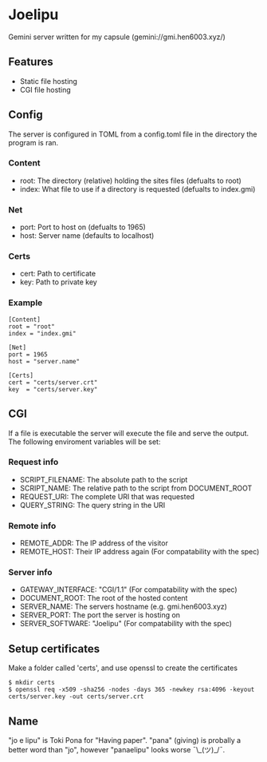 # Joelipu
Gemini server written for my capsule (gemini://gmi.hen6003.xyz/)

## Features
* Static file hosting
* CGI file hosting

## Config
The server is configured in TOML from a config.toml file in the directory the program is ran.

### Content
* root: The directory (relative) holding the sites files (defualts to root)
* index: What file to use if a directory is requested (defualts to index.gmi)

### Net
* port: Port to host on (defualts to 1965)
* host: Server name (defaults to localhost)

### Certs
* cert: Path to certificate
* key: Path to private key

### Example
```Example config
[Content]
root = "root"
index = "index.gmi"

[Net]
port = 1965
host = "server.name"

[Certs]
cert = "certs/server.crt"
key  = "certs/server.key"
```

## CGI
If a file is executable the server will execute the file and serve the output. The following enviroment variables will be set:

### Request info
* SCRIPT_FILENAME: The absolute path to the script
* SCRIPT_NAME: The relative path to the script from DOCUMENT_ROOT
* REQUEST_URI: The complete URI that was requested
* QUERY_STRING: The query string in the URI

### Remote info
* REMOTE_ADDR: The IP address of the visitor
* REMOTE_HOST: Their IP address again (For compatability with the spec)

### Server info
* GATEWAY_INTERFACE: "CGI/1.1" (For compatability with the spec)
* DOCUMENT_ROOT: The root of the hosted content
* SERVER_NAME: The servers hostname (e.g. gmi.hen6003.xyz)
* SERVER_PORT: The port the server is hosting on
* SERVER_SOFTWARE: "Joelipu" (For compatability with the spec)

## Setup certificates
Make a folder called 'certs', and use openssl to create the certificates
```Example command
$ mkdir certs
$ openssl req -x509 -sha256 -nodes -days 365 -newkey rsa:4096 -keyout certs/server.key -out certs/server.crt
```

## Name
"jo e lipu" is Toki Pona for "Having paper". "pana" (giving) is probally a better word than "jo", however "panaelipu" looks worse ¯\\\_(ツ)\_/¯.
